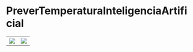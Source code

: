 # PreverTemperaturaInteligenciaArtificial

<table>
  <tr>
    <td valign="top"><img src="https://i.imgur.com/1ccgP5C.png"></td>
    <td valign="top"><img src="https://i.imgur.com/wrlteWB.png"></td>
  </tr>
 </table>
